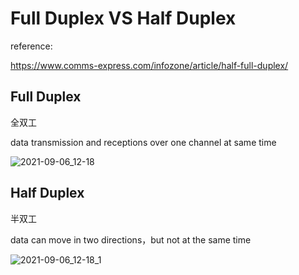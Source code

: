# Full Duplex  VS Half Duplex 

reference:

https://www.comms-express.com/infozone/article/half-full-duplex/

## Full Duplex 

全双工

data transmission and receptions over one channel at same time

![2021-09-06_12-18](https://cdn.jsdelivr.net/gh/dhay3/image-repo@master/20210601/2021-09-06_12-18.2qrcr797kje0.png)

## Half Duplex

半双工

data can move in two directions，but not at the same time

![2021-09-06_12-18_1](https://cdn.jsdelivr.net/gh/dhay3/image-repo@master/20210601/2021-09-06_12-18_1.cb079wdirt4.png)

